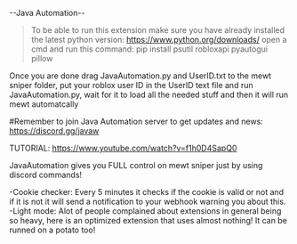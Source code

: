 --Java Automation--

> To be able to run this extension make sure you have already installed the latest python version: https://www.python.org/downloads/
> open a cmd and run this command:         pip install psutil robloxapi pyautogui pillow

Once you are done drag JavaAutomation.py and UserID.txt to the mewt sniper folder, put your roblox user ID in the UserID text file  and run JavaAutomation.py, wait for it to load all the needed stuff and then it will run mewt automatcally


#Remember to join Java Automation server to get updates and news: https://discord.gg/javaw

TUTORIAL:     https://www.youtube.com/watch?v=f1h0D4SapQ0


JavaAutomation gives you FULL control on mewt sniper just by using discord commands!



-Cookie checker: Every 5 minutes it checks if the cookie is valid or not and if it is not it will send a notification to your webhook warning you about this.
-Light mode: Alot of people complained about extensions in general being so heavy, here is an optimized extension that uses almost nothing! It can be runned on a potato too!


